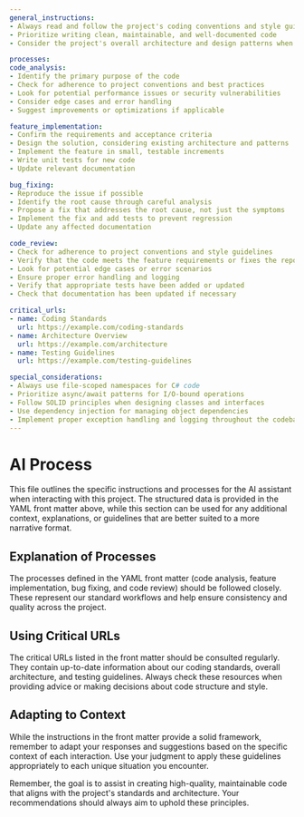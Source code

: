 ```yaml
---
general_instructions:
- Always read and follow the project's coding conventions and style guidelines
- Prioritize writing clean, maintainable, and well-documented code
- Consider the project's overall architecture and design patterns when suggesting changes

processes:
code_analysis:
- Identify the primary purpose of the code
- Check for adherence to project conventions and best practices
- Look for potential performance issues or security vulnerabilities
- Consider edge cases and error handling
- Suggest improvements or optimizations if applicable

feature_implementation:
- Confirm the requirements and acceptance criteria
- Design the solution, considering existing architecture and patterns
- Implement the feature in small, testable increments
- Write unit tests for new code
- Update relevant documentation

bug_fixing:
- Reproduce the issue if possible
- Identify the root cause through careful analysis
- Propose a fix that addresses the root cause, not just the symptoms
- Implement the fix and add tests to prevent regression
- Update any affected documentation

code_review:
- Check for adherence to project conventions and style guidelines
- Verify that the code meets the feature requirements or fixes the reported bug
- Look for potential edge cases or error scenarios
- Ensure proper error handling and logging
- Verify that appropriate tests have been added or updated
- Check that documentation has been updated if necessary

critical_urls:
- name: Coding Standards
  url: https://example.com/coding-standards
- name: Architecture Overview
  url: https://example.com/architecture
- name: Testing Guidelines
  url: https://example.com/testing-guidelines

special_considerations:
- Always use file-scoped namespaces for C# code
- Prioritize async/await patterns for I/O-bound operations
- Follow SOLID principles when designing classes and interfaces
- Use dependency injection for managing object dependencies
- Implement proper exception handling and logging throughout the codebase
---
```


# AI Process

This file outlines the specific instructions and processes for the AI assistant when interacting with this project. The structured data is provided in the YAML front matter above, while this section can be used for any additional context, explanations, or guidelines that are better suited to a more narrative format.

## Explanation of Processes

The processes defined in the YAML front matter (code analysis, feature implementation, bug fixing, and code review) should be followed closely. These represent our standard workflows and help ensure consistency and quality across the project.

## Using Critical URLs

The critical URLs listed in the front matter should be consulted regularly. They contain up-to-date information about our coding standards, overall architecture, and testing guidelines. Always check these resources when providing advice or making decisions about code structure and style.

## Adapting to Context

While the instructions in the front matter provide a solid framework, remember to adapt your responses and suggestions based on the specific context of each interaction. Use your judgment to apply these guidelines appropriately to each unique situation you encounter.

Remember, the goal is to assist in creating high-quality, maintainable code that aligns with the project's standards and architecture. Your recommendations should always aim to uphold these principles.
